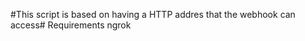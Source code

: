 #This script is based on having a HTTP addres that the webhook can access#
Requirements
    ngrok
    